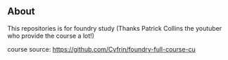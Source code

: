 ## About
This repositories is for foundry study (Thanks Patrick Collins the youtuber who provide the course a lot!)

course source: https://github.com/Cyfrin/foundry-full-course-cu